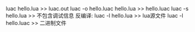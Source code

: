 luac hello.lua >> luac.out
luac -o hello.luac hello.lua >> hello.luac
luac -s hello.lua >> 不包含调试信息
反编译:
luac -l hello.lua >> lua源文件
luac -l hello.luac >> 二进制文件
